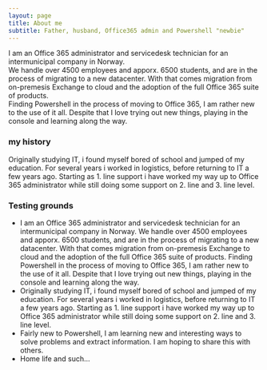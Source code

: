 ```yaml
---
layout: page
title: About me
subtitle: Father, husband, Office365 admin and Powershell "newbie"
---
```


I am an Office 365 administrator and servicedesk technician for an intermunicipal company in Norway.  
We handle over 4500 employees and apporx. 6500 students, and are in the process of migrating to a new datacenter. With that comes migration from on-premesis Exchange to cloud and the adoption of the full Office 365 suite of products.  
Finding Powershell in the process of moving to Office 365, I am rather new to the use of it all. Despite that I love trying out new things, playing in the console and learning along the way.  

### my history

Originally studying IT, i found myself bored of school and jumped of my education.
For several years i worked in logistics, before returning to IT a few years ago.
Starting as 1. line support i have worked my way up to Office 365 administrator while still doing some support on 2. line and 3. line level.

### Testing grounds

<ul class="fa-ul">
  <li><span class="fa-li"><i class="fa fa-briefcase"></i></span>I am an Office 365 administrator and servicedesk technician for an intermunicipal company in Norway. We handle over 4500 employees and apporx. 6500 students, and are in the process of migrating to a new datacenter. With that comes migration from on-premesis Exchange to cloud and the adoption of the full Office 365 suite of products. Finding Powershell in the process of moving to Office 365, I am rather new to the use of it all. Despite that I love trying out new things, playing in the console and learning along the way.</li>
  <li><span class="fa-li"><i class="fa fa-graduation-cap"></i></span>Originally studying IT, i found myself bored of school and jumped of my education.
For several years i worked in logistics, before returning to IT a few years ago.
Starting as 1. line support i have worked my way up to Office 365 administrator while still doing some support on 2. line and 3. line level.</li>
  <li><span class="fa-li"><i class="fa fa-terminal"></i></span>Fairly new to Powershell, I am learning new and interesting ways to solve problems and extract information. I am hoping to share this with others.</li>
  <li><span class="fa-li"><i class="fa fa-home"></i></span>Home life and such...</li>
</ul>
